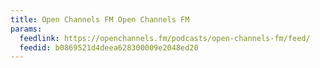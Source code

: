 ```yaml
---
title: Open Channels FM Open Channels FM
params:
  feedlink: https://openchannels.fm/podcasts/open-channels-fm/feed/
  feedid: b0869521d4deea628300009e2048ed20
---
```

